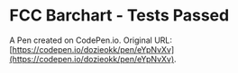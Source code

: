 # FCC Barchart - Tests Passed

A Pen created on CodePen.io. Original URL: [https://codepen.io/dozieokk/pen/eYpNvXv](https://codepen.io/dozieokk/pen/eYpNvXv).


